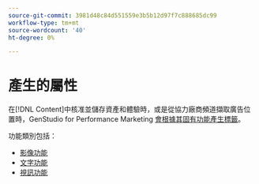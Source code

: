 ```yaml
---
source-git-commit: 3981d48c84d551559e3b5b12d97f7c888685dc99
workflow-type: tm+mt
source-wordcount: '40'
ht-degree: 0%

---
```

# 產生的屬性

在[!DNL Content]中核准並儲存資產和體驗時，或是從協力廠商頻道擷取廣告位置時，GenStudio for Performance Marketing [會根據其固有功能產生標籤](/help/user-guide/content/asset-details.md#generated-tags)。

功能類別包括：

- [影像功能](/help/user-guide/insights/image-features.md)
- [文字功能](/help/user-guide/insights/text-features.md)
- [視訊功能](/help/user-guide/insights/video-features.md)
